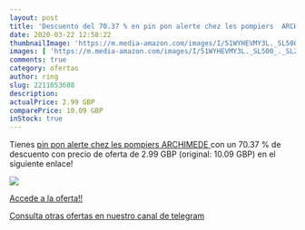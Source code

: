 ```yaml
---
layout: post
title: 'Descuento del 70.37 % en pin pon alerte chez les pompiers  ARCHIM'
date: 2020-03-22 12:58:22
thumbnailImage: 'https://m.media-amazon.com/images/I/51WYHEVMY3L._SL500_._SL200_.jpg'
images: [ 'https://m.media-amazon.com/images/I/51WYHEVMY3L._SL500_._SL200_.jpg' ]
comments: true
category: ofertas
author: ring
slug: 2211053688
description:
actualPrice: 2.99 GBP
comparePrice: 10.09 GBP
inStock: true
---
```


Tienes [pin pon alerte chez les pompiers  ARCHIMEDE ](https://www.amazon.com/dp/2211053688/?tag=redken08-20) con un 70.37 % de descuento con precio de oferta de 2.99 GBP (original: 10.09 GBP) en el siguiente enlace!

[![](https://m.media-amazon.com/images/I/51WYHEVMY3L._SL500_._SL200_.jpg)](https://www.amazon.com/dp/2211053688/?tag=redken08-20)

[Accede a la oferta!!](https://www.amazon.com/dp/2211053688/?tag=redken08-20)

[Consulta otras ofertas en nuestro canal de telegram](https://t.me/s/ofertas25)

